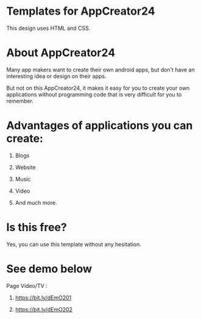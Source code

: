 # Templates for AppCreator24

This design uses HTML and CSS.

# About AppCreator24

Many app makers want to create their own android apps, but don’t have an interesting idea or design on their apps. 

But not on this AppCreator24, it makes it easy for you to create your own applications without programming code that is very difficult for you to remember. 

# Advantages of applications you can create: 

1. Blogs 

2. Website 

3. Music 

4. Video 

5. And much more.

# Is this free?

Yes, you can use this template without any hesitation.

# See demo below

Page Video/TV : 

1. https://bit.ly/dEmO201

2. https://bit.ly/dEmO202

